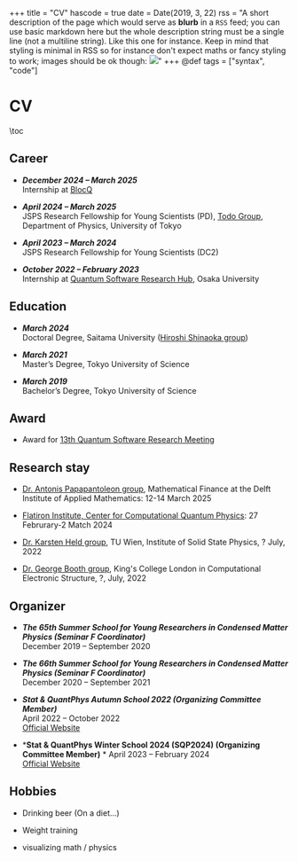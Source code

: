 +++
title = "CV"
hascode = true
date = Date(2019, 3, 22)
rss = "A short description of the page which would serve as **blurb** in a `RSS` feed; you can use basic markdown here but the whole description string must be a single line (not a multiline string). Like this one for instance. Keep in mind that styling is minimal in RSS so for instance don't expect maths or fancy styling to work; images should be ok though: ![](https://upload.wikimedia.org/wikipedia/en/3/32/Rick_and_Morty_opening_credits.jpeg)"
+++
@def tags = ["syntax", "code"]

# CV

\toc

## Career 
- ***December 2024 – March 2025***  
  Internship at [BlocQ](https://www.blocqinc.com/)

- ***April 2024 – March 2025***  
  JSPS Research Fellowship for Young Scientists (PD), [Todo Group](https://exa.phys.s.u-tokyo.ac.jp/ja), Department of Physics, University of Tokyo

- ***April 2023 – March 2024***  
  JSPS Research Fellowship for Young Scientists (DC2)

- ***October 2022 – February 2023***  
  Internship at [Quantum Software Research Hub](https://qsrh.jp/seminar/), Osaka University

## Education

- ***March 2024***  
  Doctoral Degree, Saitama University ([Hiroshi Shinaoka group](https://shinaoka.sakura.ne.jp))

- ***March 2021***  
  Master’s Degree, Tokyo University of Science

- ***March 2019***  
  Bachelor’s Degree, Tokyo University of Science

## Award
- Award for [13th Quantum Software Research Meeting](https://www.ipsj.or.jp/kenkyukai/event/qs13.html)

## Research stay
- [Dr. Antonis Papapantoleon group]((https://fa.ewi.tudelft.nl/~apapapantoleon/index.html)), Mathematical Finance at the Delft Institute of Applied Mathematics: 12-14 March 2025

- [Flatiron Institute, Center for Computational Quantum Physics](https://www.simonsfoundation.org/flatiron/center-for-computational-quantum-physics/): 27 Februrary-2 Match 2024

- [Dr. Karsten Held group](https://www.tuwien.at/en/phy/ifp/theory), TU Wien, Institute of Solid State Physics, ? July, 2022

- [Dr. George Booth group](https://www.boothgroupresearch.com/index.html), King's College London in Computational Electronic Structure, ?, July, 2022


## Organizer
- ***The 65th Summer School for Young Researchers in Condensed Matter Physics (Seminar F Coordinator)***  
  December 2019 – September 2020

- ***The 66th Summer School for Young Researchers in Condensed Matter Physics (Seminar F Coordinator)***  
  December 2020 – September 2021

- ***Stat & QuantPhys Autumn School 2022 (Organizing Committee Member)***  
  April 2022 – October 2022  
  [Official Website](http://hatano-lab.iis.u-tokyo.ac.jp/manami/SQP2022/index_jp.html)

- ***Stat & QuantPhys Winter School 2024 (SQP2024) (Organizing Committee Member)**  *
  April 2023 – February 2024  
  [Official Website](http://hatano-lab.iis.u-tokyo.ac.jp/norihiro/SQP2024/index.html)


## Hobbies
- Drinking beer (On a diet...)

- Weight training

- visualizing math / physics